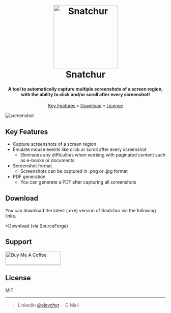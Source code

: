 <h1 align="center">
  <br>
  <img src="https://i.imgur.com/mWTAa3B.png" alt="Snatchur" width="200">
  <br>
  Snatchur
  <br>
</h1>

<h4 align="center">A tool to automatically capture multiple screenshots of a screen region, with the ability to click and/or scroll after every screenshot!</h4>

<p align="center">
  <a href="#key-features">Key Features</a> •
  <a href="#download">Download</a> •
  <a href="#license">License</a>
</p>

![screenshot](https://raw.githubusercontent.com/amitmerchant1990/electron-markdownify/master/app/img/markdownify.gif)

## Key Features

- Capture screenshots of a screen region
- Emulate mouse events like click or scroll after every screenshot
  - Eliminates any difficulties when working with paginated content such as e-books or documents
- Screenshot format
  - Screenshots can be captured in .png or .jpg format
- PDF generation
  - You can generate a PDF after capturing all screenshots

## Download

You can download the latest (.exe) version of Snatchur via the following links.

\*<a>Download (via SourceForge)</a>

## Support

<a href="https://www.buymeacoffee.com/MYLINK" target="_blank"><img src="https://www.buymeacoffee.com/assets/img/custom_images/purple_img.png" alt="Buy Me A Coffee" style="height: 41px !important;width: 174px !important;box-shadow: 0px 3px 2px 0px rgba(190, 190, 190, 0.5) !important;-webkit-box-shadow: 0px 3px 2px 0px rgba(190, 190, 190, 0.5) !important;" ></a>

## License

MIT

---

> LinkedIn [@elevchyt](https://www.linkedin.com/in/elevchyt/) &nbsp;&middot;&nbsp;
> E-Mail [](lehy64@gmail.com)
